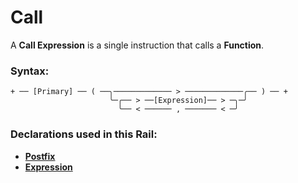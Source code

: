 
# Call

A **Call Expression** is a single instruction
that calls a **Function**.

### Syntax:

    + ── [Primary] ── ( ──╮───────────── > ─────────────╭── ) ── +
                          ╰─╭── > ──[Expression]── > ─╮─╯
                            ╰── < ────── , ─────── < ─╯

### Declarations used in this Rail:

- [**Postfix**](EX-Postfix.md)
- [**Expression**](Expression.md)
